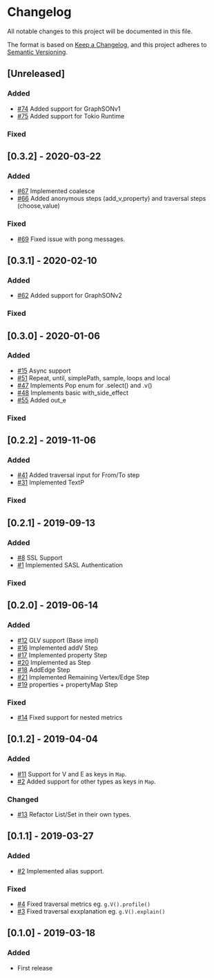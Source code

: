# Changelog
All notable changes to this project will be documented in this file.

The format is based on [Keep a Changelog](https://keepachangelog.com/en/1.0.0/),
and this project adheres to [Semantic Versioning](https://semver.org/spec/v2.0.0.html).

## [Unreleased]

### Added

- [#74](https://github.com/wolf4ood/gremlin-rs/pull/74) Added support for GraphSONv1
- [#75](https://github.com/wolf4ood/gremlin-rs/issues/75) Added support for Tokio Runtime

### Fixed

## [0.3.2] - 2020-03-22

### Added

- [#67](https://github.com/wolf4ood/gremlin-rs/issues/67) Implemented coalesce 
- [#66](https://github.com/wolf4ood/gremlin-rs/pull/66)  Added anonymous steps (add_v,property) and traversal steps (choose,value)

### Fixed

- [#69](https://github.com/wolf4ood/gremlin-rs/issues/69) Fixed issue with pong messages.

## [0.3.1] - 2020-02-10

### Added

- [#62](https://github.com/wolf4ood/gremlin-rs/issues/62) Added support for GraphSONv2


### Fixed

## [0.3.0] - 2020-01-06

### Added

- [#15](https://github.com/wolf4ood/gremlin-rs/issues/15) Async support
- [#51](https://github.com/wolf4ood/gremlin-rs/pull/51)  Repeat, until, simplePath, sample, loops and local
- [#47](https://github.com/wolf4ood/gremlin-rs/pull/47) Implements Pop enum for .select() and .v() 
- [#48](https://github.com/wolf4ood/gremlin-rs/pull/48) Implements basic with_side_effect
- [#55](https://github.com/wolf4ood/gremlin-rs/pull/55) Added out_e

### Fixed


## [0.2.2] - 2019-11-06

### Added

- [#41](https://github.com/wolf4ood/gremlin-rs/issues/8) Added traversal input for From/To step
- [#31](https://github.com/wolf4ood/gremlin-rs/issues/1) Implemented TextP

### Fixed

## [0.2.1] - 2019-09-13

### Added

- [#8](https://github.com/wolf4ood/gremlin-rs/issues/8) SSL Support
- [#1](https://github.com/wolf4ood/gremlin-rs/issues/1) Implemented SASL Authentication

### Fixed


## [0.2.0] - 2019-06-14

### Added
- [#12](https://github.com/wolf4ood/gremlin-rs/issues/12) GLV support (Base impl)
- [#16](https://github.com/wolf4ood/gremlin-rs/issues/16) Implemented addV Step
- [#17](https://github.com/wolf4ood/gremlin-rs/issues/17) Implemented property Step
- [#20](https://github.com/wolf4ood/gremlin-rs/issues/20) Implemented as Step
- [#18](https://github.com/wolf4ood/gremlin-rs/issues/18) AddEdge Step
- [#21](https://github.com/wolf4ood/gremlin-rs/issues/21) Implemented Remaining Vertex/Edge Step
- [#19](https://github.com/wolf4ood/gremlin-rs/issues/19) properties + propertyMap Step

### Fixed

- [#14](https://github.com/wolf4ood/gremlin-rs/issues/14) Fixed support for nested metrics

## [0.1.2] - 2019-04-04

### Added

- [#11](https://github.com/wolf4ood/gremlin-rs/issues/11) Support for V and E as keys in `Map`.
- [#2](https://github.com/wolf4ood/gremlin-rs/issues/10) Added support for other types as keys in `Map`.

### Changed

- [#13](https://github.com/wolf4ood/gremlin-rs/issues/13) Refactor List/Set in their own types.

## [0.1.1] - 2019-03-27

### Added

- [#2](https://github.com/wolf4ood/gremlin-rs/issues/2) Implemented alias support.

### Fixed

- [#4](https://github.com/wolf4ood/gremlin-rs/issues/4) Fixed traversal metrics eg. `g.V().profile()`
- [#3](https://github.com/wolf4ood/gremlin-rs/issues/3) Fixed traversal exxplanation eg. `g.V().explain()`

## [0.1.0] - 2019-03-18

### Added
- First release

